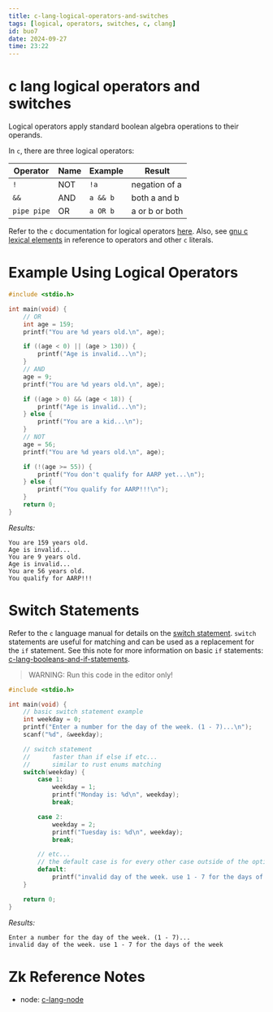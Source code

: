 ```yaml
---
title: c-lang-logical-operators-and-switches
tags: [logical, operators, switches, c, clang] 
id: buo7
date: 2024-09-27
time: 23:22
---
```


# c lang logical operators and switches

Logical operators apply standard boolean algebra operations to their operands.

In `c`, there are three logical operators: 

| Operator | Name | Example | Result |
| --------------- | --------------- | --------------- | --------------- |
| `!` | NOT | `!a` | negation of a |
| `&&` | AND | `a && b` | both a and b |
| `pipe pipe` | OR | `a OR b` | a or b or both |

Refer to the `c` documentation for logical operators [here](https://devdocs.io/c/language/operator_logical). Also, see 
[gnu c lexical elements](11os%20gnu-c-lexical-elements.md) in reference to operators and other `c` literals.

# Example Using Logical Operators

```c
#include <stdio.h>

int main(void) {
    // OR 
    int age = 159;
    printf("You are %d years old.\n", age);

    if ((age < 0) || (age > 130)) {
        printf("Age is invalid...\n");
    } 
    // AND
    age = 9;
    printf("You are %d years old.\n", age);

    if ((age > 0) && (age < 18)) {
        printf("Age is invalid...\n");
    } else {
        printf("You are a kid...\n");
    } 
    // NOT
    age = 56;
    printf("You are %d years old.\n", age);

    if (!(age >= 55)) {
        printf("You don't qualify for AARP yet...\n");
    } else {
        printf("You qualify for AARP!!!\n");
    }
    return 0;
}
```

*Results:*
```
You are 159 years old.
Age is invalid...
You are 9 years old.
Age is invalid...
You are 56 years old.
You qualify for AARP!!!
```

# Switch Statements

Refer to the `c` language manual for details on the [switch statement](https://devdocs.io/c/language/switch). `switch` statements are
useful for matching and can be used as a replacement for the `if` statement. See this note
for more information on basic `if` statements: [c-lang-booleans-and-if-statements](qzxu-c-lang-booleans-and-if-statements.md).


> WARNING: Run this code in the editor only!

```c
#include <stdio.h>

int main(void) {
    // basic switch statement example
    int weekday = 0;
    printf("Enter a number for the day of the week. (1 - 7)...\n");
    scanf("%d", &weekday);

    // switch statement 
    //      faster than if else if etc...
    //      similar to rust enums matching
    switch(weekday) {
        case 1:
            weekday = 1;
            printf("Monday is: %d\n", weekday);
            break;

        case 2:
            weekday = 2;
            printf("Tuesday is: %d\n", weekday);
            break;

        // etc...
        // the default case is for every other case outside of the options
        default: 
            printf("invalid day of the week. use 1 - 7 for the days of the week\n");
    }

    return 0; 
}
```

*Results:*
```
Enter a number for the day of the week. (1 - 7)...
invalid day of the week. use 1 - 7 for the days of the week
```

# Zk Reference Notes

- node: [c-lang-node](3xe5-c-lang-node.md)


